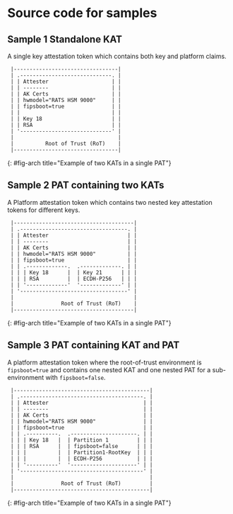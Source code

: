 # Source code for samples

## Sample 1 Standalone KAT

A single key attestation token which contains both key and platform claims.

~~~aasvg
 |---------------------------------|
 | .-----------------------------. |
 | | Attester                    | |
 | | --------                    | |
 | | AK Certs                    | |
 | | hwmodel="RATS HSM 9000"     | |
 | | fipsboot=true               | |
 | |                             | |
 | | Key 18                      | |
 | | RSA                         | |
 | '-----------------------------' |
 |                                 |
 |          Root of Trust (RoT)    |
 |---------------------------------|
~~~
{: #fig-arch title="Example of two KATs in a single PAT"}


## Sample 2 PAT containing two KATs

A Platform attestation token which contains two nested key attestation tokens for different keys.

~~~aasvg
 |--------------------------------------|
 | .----------------------------------. |
 | | Attester                         | |
 | | --------                         | |
 | | AK Certs                         | |
 | | hwmodel="RATS HSM 9000"          | |
 | | fipsboot=true                    | |
 | | .-------------.  .-------------. | |
 | | | Key 18      |  | Key 21      | | |
 | | | RSA         |  | ECDH-P256   | | |
 | | '-------------'  '-------------' | |
 | '----------------------------------' |
 |                                      |
 |               Root of Trust (RoT)    |
 |--------------------------------------|
~~~
{: #fig-arch title="Example of two KATs in a single PAT"}


## Sample 3 PAT containing KAT and PAT

A platform attestation token where the root-of-trust environment is `fipsboot=true` and contains one nested KAT and one nested PAT for a sub-environment with `fipsboot=false`.

~~~aasvg
 |-------------------------------------------|
 | .---------------------------------------. |
 | | Attester                              | |
 | | --------                              | |
 | | AK Certs                              | |
 | | hwmodel="RATS HSM 9000"               | |
 | | fipsboot=true                         | |
 | | .----------.  .---------------------. | |
 | | | Key 18   |  | Partition 1         | | | 
 | | | RSA      |  | fipsboot=false      | | |
 | | |          |  | Partition1-RootKey  | | |
 | | |          |  | ECDH-P256           | | |
 | | '----------'  '---------------------' | |
 | '---------------------------------------' |
 |                                           |
 |               Root of Trust (RoT)         |
 |-------------------------------------------|
~~~
{: #fig-arch title="Example of two KATs in a single PAT"}
